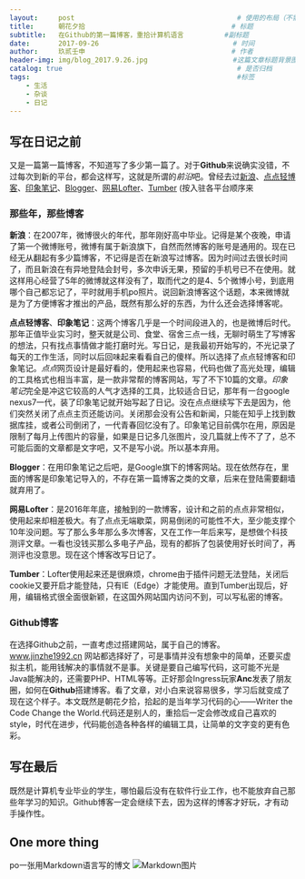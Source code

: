 ```yaml
---
layout:     post   				                        # 使用的布局（不需要改）
title:      朝花夕拾   			            	        # 标题 
subtitle:   在Github的第一篇博客，重拾计算机语言          #副标题
date:       2017-09-26            				       # 时间
author:     玖贰壬申					            	# 作者
header-img: img/blog_2017.9.26.jpg 	                   #这篇文章标题背景图片
catalog: true 					                     	# 是否归档
tags:							                     	#标签
    - 生活
    - 杂谈
    - 日记
---
```


## 写在日记之前
又是一篇第一篇博客，不知道写了多少第一篇了。对于**Github**来说确实没错，不过每次到新的平台，都会这样写，这就是所谓的*前沿*吧。曾经去过[新浪](http://blog.sina.com.cn/)、[点点轻博客](http://www.diandian.com/)、[印象笔记](https://www.yinxiang.com/)、[Blogger](https://www.blogger.com/)、[网易Lofter](http://www.lofter.com/)、[Tumber](https://www.tumblr.com/) (按入驻各平台顺序来


### 那些年，那些博客
**新浪**：在2007年，微博很火的年代，那年刚好高中毕业。记得是某个夜晚，申请了第一个微博账号，微博有属于新浪旗下，自然而然博客的账号是通用的。现在已经无从翻起有多少篇博客，不记得是否在新浪写过博客。因为时间过去很长时间了，而且新浪在有异地登陆会封号，多次申诉无果，预留的手机号已不在使用。就这样用心经营了5年的微博就这样没有了，取而代之的是4、5个微博小号，到底用哪个自己都忘记了，平时就用手机po照片。说回新浪博客这个话题，本来微博就是为了方便博客才推出的产品，既然有那么好的东西，为什么还会选择博客呢。

**点点轻博客**、**印象笔记**：这两个博客几乎是一个时间段进入的，也是微博后时代。那年正值毕业实习时，整天就是公司、食堂、宿舍三点一线，无聊时萌生了写博客的想法，只有找点事情做才能打磨时光。写日记，是我最初开始写的，不光记录了每天的工作生活，同时以后回味起来看看自己的傻样。所以选择了点点轻博客和印象笔记。*点点*网页设计是最好看的，使用起来也容易，代码也做了高光处理，编辑的工具格式也相当丰富，是一款非常帮的博客网站，写了不下10篇的文章。*印象笔记*完全是冲这它较高的人气才选择的工具，比较适合日记，那年有一台google nexus7一代，装了印象笔记就开始写起了日记。没在点点继续写下去是因为，他们突然关闭了点点主页还能访问。关闭那会没有公告和新闻，只能在知乎上找到数据库挂，或者公司倒闭了，一代青春回忆没有了。印象笔记目前偶尔在用，原因是限制了每月上传图片的容量，如果是日记多几张图片，没几篇就上传不了了，总不可能后面的文章都是文字吧，又不是写小说。所以基本弃用。

**Blogger**：在用印象笔记之后吧，是Google旗下的博客网站。现在依然存在，里面的博客是印象笔记导入的，不存在第一篇博客之类的文章，后来在登陆需要翻墙就弃用了。

**网易Lofter**：是2016年年底，接触到的一款博客，设计和之前的点点非常相似，使用起来却相差极大。有了点点无端歇菜，网易倒闭的可能性不大，至少能支撑个10年没问题。写了那么多年那么多次博客，又在工作一年后来写，是想做个科技测评文章。一看也没钱买那么多电子产品，现有的都拆了包装使用好长时间了，再测评也没意思。现在这个博客改写日记了。

**Tumber**：Lofter使用起来还是很麻烦，chrome由于插件问题无法登陆，关闭后cookie又要开启才能登陆，只有IE（Edge）才能使用。直到Tumber出现后，好用，编辑格式很全面很新颖，在这国外网站国内访问不到，可以写私密的博客。


### Github博客
在选择Github之前，一直考虑过搭建网站，属于自己的博客。www.jinzhe1992.cn 网站都选择好了，可是事情并没有想象中的简单，还要买虚拟主机，能用钱解决的事情就不是事。关键是要自己编写代码，这可能不光是Java能解决的，还需要PHP、HTML等等。正好那会Ingress玩家**Anc**发表了朋友圈，如何在**Github**搭建博客。看了文章，对小白来说容易很多，学习后就变成了现在这个样子。本文既然是朝花夕拾，拾起的是当年学习代码的心——Writer the Code Change the World.代码还是别人的，重拾后一定会修改成自己喜欢的style，时代在进步，代码能创造各种各样的编辑工具，让简单的文字变的更有色彩。


## 写在最后
既然是计算机专业毕业的学生，哪怕最后没有在软件行业工作，也不能放弃自己那些年学习的知识。Github博客一定会继续下去，因为这样的博客才好玩，才有动手操作性。


## One more thing
po一张用Markdown语言写的博文
![Markdown图片](http://oww4kn1d0.bkt.clouddn.com/2017.9.26.png)
